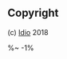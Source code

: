 <!-- ## TODO

- [ ] Add a new item to the todo list. -->

## Copyright

(c) [Idio][1] 2018

[1]: https://idio.cc

%~ -1%